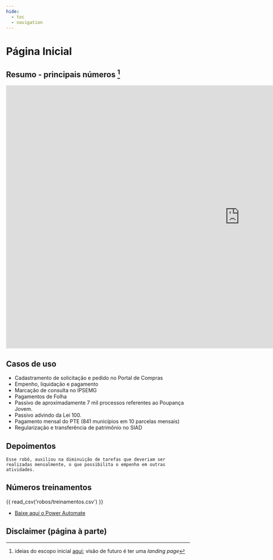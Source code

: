 ```yaml
---
hide:
  - toc
  - navigation
---
```


# Página Inicial


## Resumo - principais números [^1]

<div class="content-wrapper">
  <iframe width="1280" height="720" src="https://app.powerbi.com/view?r=eyJrIjoiZTY2NGI1MjEtNDMwNS00OWVmLWFiYzctYTAyYWU5M2ZlN2JjIiwidCI6ImU1ZDNhZTdjLTliMzgtNDhkZS1hMDg3LWY2NzM0YTI4NzU3NCJ9" frameborder="0" allowfullscreen></iframe>
</div>


## Casos de uso

* Cadastramento de solicitação e pedido no Portal de Compras 
* Empenho, liquidação e pagamento
* Marcação de consulta no IPSEMG
* Pagamentos de Folha
* Passivo de aproximadamente 7 mil processos referentes ao Poupança Jovem.
* Passivo advindo da Lei 100.
* Pagamento mensal do PTE (841 municípios em 10 parcelas mensais)
* Regularização e transferência de patrimônio no SIAD


## Depoimentos

````
Esse robô, auxiliou na diminuição de tarefas que deveriam ser realizadas mensalmente, o que possibilita o empenho em outras atividades.
````

## Números treinamentos

{{ read_csv('robos/treinamentos.csv') }}

* [Baixe aqui o Power Automate](https://go.microsoft.com/fwlink/?linkid=2102613)

[^1]: ideias do escopo inicial [aqui](https://github.com/lab-mg/automatizacoes/issues/9#issue-1928943357); visão de futuro é ter uma _landing page_

## Disclaimer (página à parte)
